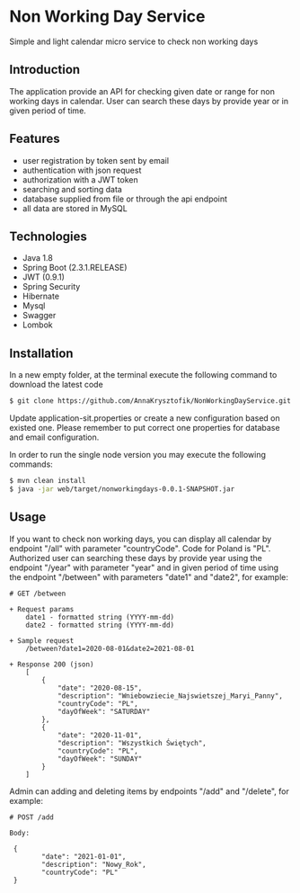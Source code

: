 # Non Working Day Service 
Simple and light calendar micro service to check non working days

## Introduction
The application provide an API for checking given date or range for non working days in calendar. 
User can search these days by provide year or in given period of time. 

## Features
* user registration by token sent by email
* authentication with json request
* authorization with a JWT token
* searching and sorting data
* database supplied from file or through the api endpoint
* all data are stored in MySQL 

## Technologies
* Java 1.8
* Spring Boot (2.3.1.RELEASE)
* JWT (0.9.1)
* Spring Security
* Hibernate
* Mysql
* Swagger
* Lombok

## Installation
In a new empty folder, at the terminal execute the following command to download the latest code
```bash
$ git clone https://github.com/AnnaKrysztofik/NonWorkingDayService.git
```

Update application-sit.properties or create a new configuration based on existed one.
Please remember to put correct one properties for database and email configuration.

In order to run the single node version you may execute the following commands:
```bash
$ mvn clean install
$ java -jar web/target/nonworkingdays-0.0.1-SNAPSHOT.jar
```

## Usage
If you want to check non working days, you can display all calendar by  endpoint "/all" with parameter "countryCode". Code for Poland is "PL".
Authorized user can searching these days by provide year using the endpoint  "/year" with parameter "year" and in given period of time using the endpoint  "/between" with parameters "date1" and "date2", for example:

```apib
# GET /between

+ Request params
    date1 - formatted string (YYYY-mm-dd)
    date2 - formatted string (YYYY-mm-dd)

+ Sample request
    /between?date1=2020-08-01&date2=2021-08-01

+ Response 200 (json)
    [
        {
            "date": "2020-08-15",
            "description": "Wniebowziecie_Najswietszej_Maryi_Panny",
            "countryCode": "PL",
            "dayOfWeek": "SATURDAY"
        },
        {
            "date": "2020-11-01",
            "description": "Wszystkich Świętych",
            "countryCode": "PL",
            "dayOfWeek": "SUNDAY"
        }
    ]
```

Admin can adding and deleting items by  endpoints "/add" and "/delete", for example:
```apib
# POST /add

Body:

 {
        "date": "2021-01-01",
        "description": "Nowy_Rok",
        "countryCode": "PL"
 }
```